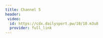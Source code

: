 ```yaml
---
title: Channel 5
header:
 video:
  id: https://cdx.dailysport.pw/10/10.m3u8
  provider: full_link
---
```

